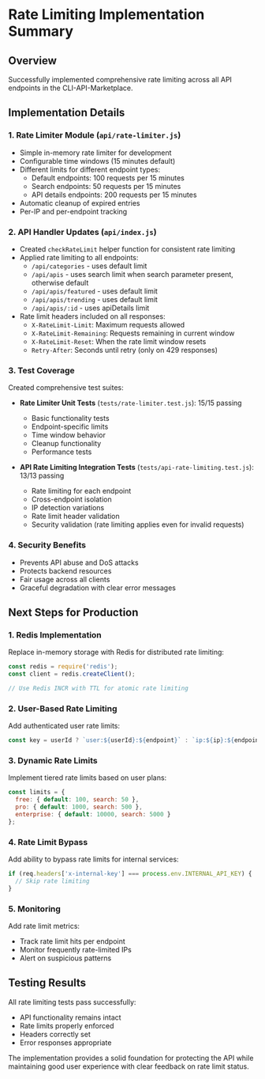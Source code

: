 # Rate Limiting Implementation Summary

## Overview
Successfully implemented comprehensive rate limiting across all API endpoints in the CLI-API-Marketplace.

## Implementation Details

### 1. Rate Limiter Module (`api/rate-limiter.js`)
- Simple in-memory rate limiter for development
- Configurable time windows (15 minutes default)
- Different limits for different endpoint types:
  - Default endpoints: 100 requests per 15 minutes
  - Search endpoints: 50 requests per 15 minutes
  - API details endpoints: 200 requests per 15 minutes
- Automatic cleanup of expired entries
- Per-IP and per-endpoint tracking

### 2. API Handler Updates (`api/index.js`)
- Created `checkRateLimit` helper function for consistent rate limiting
- Applied rate limiting to all endpoints:
  - `/api/categories` - uses default limit
  - `/api/apis` - uses search limit when search parameter present, otherwise default
  - `/api/apis/featured` - uses default limit
  - `/api/apis/trending` - uses default limit
  - `/api/apis/:id` - uses apiDetails limit
- Rate limit headers included on all responses:
  - `X-RateLimit-Limit`: Maximum requests allowed
  - `X-RateLimit-Remaining`: Requests remaining in current window
  - `X-RateLimit-Reset`: When the rate limit window resets
  - `Retry-After`: Seconds until retry (only on 429 responses)

### 3. Test Coverage
Created comprehensive test suites:
- **Rate Limiter Unit Tests** (`tests/rate-limiter.test.js`): 15/15 passing
  - Basic functionality tests
  - Endpoint-specific limits
  - Time window behavior
  - Cleanup functionality
  - Performance tests

- **API Rate Limiting Integration Tests** (`tests/api-rate-limiting.test.js`): 13/13 passing
  - Rate limiting for each endpoint
  - Cross-endpoint isolation
  - IP detection variations
  - Rate limit header validation
  - Security validation (rate limiting applies even for invalid requests)

### 4. Security Benefits
- Prevents API abuse and DoS attacks
- Protects backend resources
- Fair usage across all clients
- Graceful degradation with clear error messages

## Next Steps for Production

### 1. Redis Implementation
Replace in-memory storage with Redis for distributed rate limiting:
```javascript
const redis = require('redis');
const client = redis.createClient();

// Use Redis INCR with TTL for atomic rate limiting
```

### 2. User-Based Rate Limiting
Add authenticated user rate limits:
```javascript
const key = userId ? `user:${userId}:${endpoint}` : `ip:${ip}:${endpoint}`;
```

### 3. Dynamic Rate Limits
Implement tiered rate limits based on user plans:
```javascript
const limits = {
  free: { default: 100, search: 50 },
  pro: { default: 1000, search: 500 },
  enterprise: { default: 10000, search: 5000 }
};
```

### 4. Rate Limit Bypass
Add ability to bypass rate limits for internal services:
```javascript
if (req.headers['x-internal-key'] === process.env.INTERNAL_API_KEY) {
  // Skip rate limiting
}
```

### 5. Monitoring
Add rate limit metrics:
- Track rate limit hits per endpoint
- Monitor frequently rate-limited IPs
- Alert on suspicious patterns

## Testing Results
All rate limiting tests pass successfully:
- API functionality remains intact
- Rate limits properly enforced
- Headers correctly set
- Error responses appropriate

The implementation provides a solid foundation for protecting the API while maintaining good user experience with clear feedback on rate limit status.